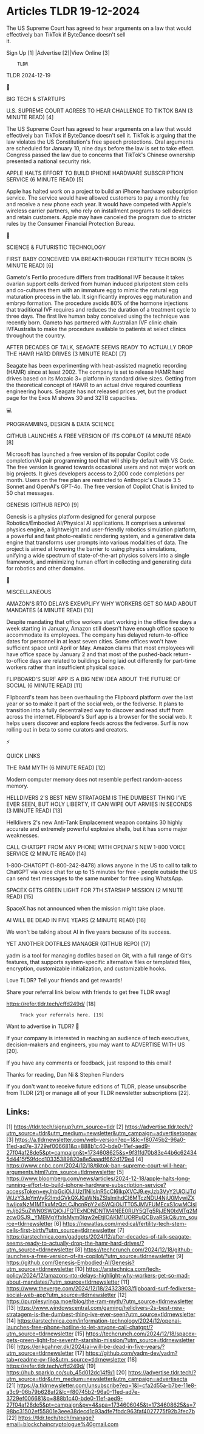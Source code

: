 # Articles TLDR 19-12-2024

The US Supreme Court has agreed to hear arguments on a law that would
effectively ban TikTok if ByteDance doesn't sell
it. ‌ ‌ ‌ ‌ ‌ ‌ ‌ ‌ ‌ ‌ ‌ ‌ ‌ ‌ ‌ ‌ ‌ ‌ ‌ ‌ ‌ ‌ ‌ ‌ ‌ ‌  ‌ ‌ ‌ ‌ ‌ ‌ ‌ ‌ ‌ ‌ ‌ ‌ ‌ ‌ ‌ ‌ ‌ ‌ ‌ ‌ ‌ ‌ ‌ ‌ ‌ ‌ 


 Sign Up [1] |Advertise [2]|View Online [3] 

		TLDR 

TLDR 2024-12-19

📱 

BIG TECH & STARTUPS

 U.S. SUPREME COURT AGREES TO HEAR CHALLENGE TO TIKTOK BAN (3 MINUTE
READ) [4] 

 The US Supreme Court has agreed to hear arguments on a law that would
effectively ban TikTok if ByteDance doesn't sell it. TikTok is arguing
that the law violates the US Constitution's free speech protections.
Oral arguments are scheduled for January 10, nine days before the law
is set to take effect. Congress passed the law due to concerns that
TikTok's Chinese ownership presented a national security risk. 

 APPLE HALTS EFFORT TO BUILD IPHONE HARDWARE SUBSCRIPTION SERVICE (6
MINUTE READ) [5] 

 Apple has halted work on a project to build an iPhone hardware
subscription service. The service would have allowed customers to pay
a monthly fee and receive a new phone each year. It would have
competed with Apple's wireless carrier partners, who rely on
installment programs to sell devices and retain customers. Apple may
have canceled the program due to stricter rules by the Consumer
Financial Protection Bureau. 

🚀 

SCIENCE & FUTURISTIC TECHNOLOGY

 FIRST BABY CONCEIVED VIA BREAKTHROUGH FERTILITY TECH BORN (5 MINUTE
READ) [6] 

 Gameto's Fertilo procedure differs from traditional IVF because it
takes ovarian support cells derived from human induced pluripotent
stem cells and co-cultures them with an immature egg to mimic the
natural egg maturation process in the lab. It significantly improves
egg maturation and embryo formation. The procedure avoids 80% of the
hormone injections that traditional IVF requires and reduces the
duration of a treatment cycle to three days. The first live human baby
conceived using the technique was recently born. Gameto has partnered
with Australian IVF clinic chain IVFAustralia to make the procedure
available to patients at select clinics throughout the country. 

 AFTER DECADES OF TALK, SEAGATE SEEMS READY TO ACTUALLY DROP THE HAMR
HARD DRIVES (3 MINUTE READ) [7] 

 Seagate has been experimenting with heat-assisted magnetic recording
(HAMR) since at least 2002. The company is set to release HAMR hard
drives based on its Mozaic 3+ platform in standard drive sizes.
Getting from the theoretical concept of HAMR to an actual drive
required countless engineering hours. Seagate has not released prices
yet, but the product page for the Exos M shows 30 and 32TB capacities.


💻 

PROGRAMMING, DESIGN & DATA SCIENCE

 GITHUB LAUNCHES A FREE VERSION OF ITS COPILOT (4 MINUTE READ) [8] 

 Microsoft has launched a free version of its popular Copilot code
completion/AI pair programming tool that will ship by default with VS
Code. The free version is geared towards occasional users and not
major work on big projects. It gives developers access to 2,000 code
completions per month. Users on the free plan are restricted to
Anthropic's Claude 3.5 Sonnet and OpenAI's GPT-4o. The free version of
Copilot Chat is limited to 50 chat messages. 

 GENESIS (GITHUB REPO) [9] 

 Genesis is a physics platform designed for general purpose
Robotics/Embodied AI/Physical AI applications. It comprises a
universal physics engine, a lightweight and user-friendly robotics
simulation platform, a powerful and fast photo-realistic rendering
system, and a generative data engine that transforms user prompts into
various modalities of data. The project is aimed at lowering the
barrier to using physics simulations, unifying a wide spectrum of
state-of-the-art physics solvers into a single framework, and
minimizing human effort in collecting and generating data for robotics
and other domains. 

🎁 

MISCELLANEOUS

 AMAZON'S RTO DELAYS EXEMPLIFY WHY WORKERS GET SO MAD ABOUT MANDATES
(4 MINUTE READ) [10] 

 Despite mandating that office workers start working in the office
five days a week starting in January, Amazon still doesn't have enough
office space to accommodate its employees. The company has delayed
return-to-office dates for personnel in at least seven cities. Some
offices won't have sufficient space until April or May. Amazon claims
that most employees will have office space by January 2 and that most
of the pushed-back return-to-office days are related to buildings
being laid out differently for part-time workers rather than
insufficient physical space. 

 FLIPBOARD'S SURF APP IS A BIG NEW IDEA ABOUT THE FUTURE OF SOCIAL (6
MINUTE READ) [11] 

 Flipboard's team has been overhauling the Flipboard platform over the
last year or so to make it part of the social web, or the fediverse.
It plans to transition into a fully decentralized way to discover and
read stuff from across the internet. Flipboard's Surf app is a browser
for the social web. It helps users discover and explore feeds across
the fediverse. Surf is now rolling out in beta to some curators and
creators. 

⚡ 

QUICK LINKS

 THE RAM MYTH (6 MINUTE READ) [12] 

 Modern computer memory does not resemble perfect random-access
memory. 

 HELLDIVERS 2'S BEST NEW STRATAGEM IS THE DUMBEST THING I'VE EVER
SEEN, BUT HOLY LIBERTY, IT CAN WIPE OUT ARMIES IN SECONDS (3 MINUTE
READ) [13] 

 Helldivers 2's new Anti-Tank Emplacement weapon contains 30 highly
accurate and extremely powerful explosive shells, but it has some
major weaknesses. 

 CALL CHATGPT FROM ANY PHONE WITH OPENAI'S NEW 1-800 VOICE SERVICE (2
MINUTE READ) [14] 

 1-800-CHATGPT (1-800-242-8478) allows anyone in the US to call to
talk to ChatGPT via voice chat for up to 15 minutes for free - people
outside the US can send text messages to the same number for free
using WhatsApp. 

 SPACEX GETS GREEN LIGHT FOR 7TH STARSHIP MISSION (2 MINUTE READ) [15]


 SpaceX has not announced when the mission might take place. 

 AI WILL BE DEAD IN FIVE YEARS (2 MINUTE READ) [16] 

 We won't be talking about AI in five years because of its success. 

 YET ANOTHER DOTFILES MANAGER (GITHUB REPO) [17] 

 yadm is a tool for managing dotfiles based on Git, with a full range
of Git's features, that supports system-specific alternative files or
templated files, encryption, customizable initialization, and
customizable hooks. 

Love TLDR? Tell your friends and get rewards!

 Share your referral link below with friends to get free TLDR swag! 

 https://refer.tldr.tech/cffd249d/ [18] 

		 Track your referrals here. [19] 

Want to advertise in TLDR? 📰

 If your company is interested in reaching an audience of tech
executives, decision-makers and engineers, you may want to ADVERTISE
WITH US [20]. 

 If you have any comments or feedback, just respond to this email! 

Thanks for reading, 
Dan Ni & Stephen Flanders 

If you don't want to receive future editions of TLDR, please
unsubscribe from TLDR [21] or manage all of your TLDR newsletter
subscriptions [22]. 

 

Links:
------
[1] https://tldr.tech/signup?utm_source=tldr
[2] https://advertise.tldr.tech/?utm_source=tldr&utm_medium=newsletter&utm_campaign=advertisetopnav
[3] https://a.tldrnewsletter.com/web-version?ep=1&lc=f80745b2-96a0-11ed-ad7e-3729ef006681&p=888b1c40-bde0-11ef-aed9-27f04af28de5&pt=campaign&t=1734608625&s=9f31fd70b83e44b6c624345d4415f59fdcd10335389820a8e5aaadf662d179e4
[4] https://www.cnbc.com/2024/12/18/tiktok-ban-supreme-court-will-hear-arguments.html?utm_source=tldrnewsletter
[5] https://www.bloomberg.com/news/articles/2024-12-18/apple-halts-long-running-effort-to-build-iphone-hardware-subscription-service?accessToken=eyJhbGciOiJIUzI1NiIsInR5cCI6IkpXVCJ9.eyJzb3VyY2UiOiJTdWJzY3JpYmVyR2lmdGVkQXJ0aWNsZSIsImlhdCI6MTczNDU4NjU0MywiZXhwIjoxNzM1MTkxMzQzLCJhcnRpY2xlSWQiOiJTT05JMVFUMEcxS1cwMCIsImJjb25uZWN0SWQiOiJFQTExNDNDNTM4NEE0RUY5QTg5RjJEN0IxMTg2MzcwOSJ9._YMBMgYfxIsMym0Iqw2eEtjIOAKM1UORPuQCBvaRSkQ&utm_source=tldrnewsletter
[6] https://newatlas.com/medical/fertility-tech-stem-cells-first-birth/?utm_source=tldrnewsletter
[7] https://arstechnica.com/gadgets/2024/12/after-decades-of-talk-seagate-seems-ready-to-actually-drop-the-hamr-hard-drives/?utm_source=tldrnewsletter
[8] https://techcrunch.com/2024/12/18/github-launches-a-free-version-of-its-copilot/?utm_source=tldrnewsletter
[9] https://github.com/Genesis-Embodied-AI/Genesis?utm_source=tldrnewsletter
[10] https://arstechnica.com/tech-policy/2024/12/amazons-rto-delays-highlight-why-workers-get-so-mad-about-mandates/?utm_source=tldrnewsletter
[11] https://www.theverge.com/2024/12/18/24323903/flipboard-surf-fediverse-social-web-app?utm_source=tldrnewsletter
[12] https://purplesyringa.moe/blog/the-ram-myth/?utm_source=tldrnewsletter
[13] https://www.windowscentral.com/gaming/helldivers-2s-best-new-stratagem-is-the-dumbest-thing-ive-ever-seen?utm_source=tldrnewsletter
[14] https://arstechnica.com/information-technology/2024/12/openai-launches-free-phone-hotline-to-let-anyone-call-chatgpt/?utm_source=tldrnewsletter
[15] https://techcrunch.com/2024/12/18/spacex-gets-green-light-for-seventh-starship-mission/?utm_source=tldrnewsletter
[16] https://erikgahner.dk/2024/ai-will-be-dead-in-five-years/?utm_source=tldrnewsletter
[17] https://github.com/yadm-dev/yadm?tab=readme-ov-file&utm_source=tldrnewsletter
[18] https://refer.tldr.tech/cffd249d/
[19] https://hub.sparklp.co/sub_45d012dc14f9/1
[20] https://advertise.tldr.tech/?utm_source=tldr&utm_medium=newsletter&utm_campaign=advertisecta
[21] https://a.tldrnewsletter.com/unsubscribe?ep=1&l=cfa2d55a-b7be-11e8-a3c9-06b79b628af2&lc=f80745b2-96a0-11ed-ad7e-3729ef006681&p=888b1c40-bde0-11ef-aed9-27f04af28de5&pt=campaign&pv=4&spa=1734606045&t=1734608625&s=798bc31502ef55801e3eee38decd1c93adfe7fbdc963faf4027775f92b3fec7b
[22] https://tldr.tech/tech/manage?email=blockchaincryptologue%40gmail.com